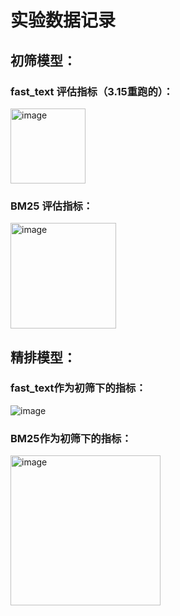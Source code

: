# 实验数据记录

## 初筛模型：

### fast_text 评估指标（3.15重跑的）：

<img width="120" alt="image" src="https://user-images.githubusercontent.com/74886609/158774433-4aa71e0f-5dfc-4390-98f0-41b5807d31d6.png">

### BM25 评估指标：

<img width="169" alt="image" src="https://user-images.githubusercontent.com/74886609/158774691-43eece39-ebf5-47e4-b96e-6977d755ce2b.png">

## 精排模型：

### fast_text作为初筛下的指标：

 ![image](https://user-images.githubusercontent.com/74886609/158774920-c674baca-fcfe-4302-b869-33fbcb1d2d24.png)



### BM25作为初筛下的指标：

<img width="240" alt="image" src="https://user-images.githubusercontent.com/74886609/158774846-6ad648b9-5b16-4bc8-a0c2-cb80eedd380b.png">
